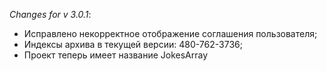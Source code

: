 _Changes for v 3.0.1_:
- Исправлено некорректное отображение соглашения пользователя;
- Индексы архива в текущей версии: 480-762-3736;
- Проект теперь имеет название JokesArray
